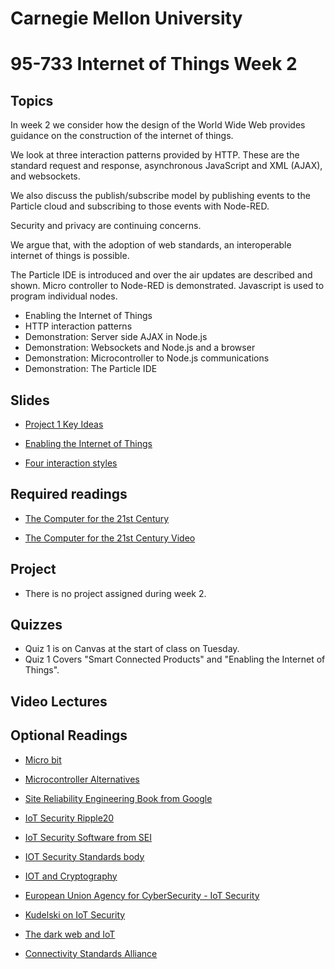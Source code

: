 # Carnegie Mellon University

# 95-733 Internet of Things Week 2

## Topics

In week 2 we consider how the design of the World Wide Web provides guidance on the construction of the internet of things.

We look at three interaction patterns provided by HTTP. These are the standard request and response, asynchronous JavaScript and XML (AJAX), and websockets.

We also discuss the publish/subscribe model by publishing events to the Particle cloud
and subscribing to those events with Node-RED.

Security and privacy are continuing concerns.

We argue that, with the adoption of web standards, an interoperable internet of things is possible.

The Particle IDE is introduced and over the air updates are described and shown. Micro controller to Node-RED is demonstrated.
Javascript is used to program individual nodes.

+ Enabling the Internet of Things
+ HTTP interaction patterns
+ Demonstration: Server side AJAX in Node.js
+ Demonstration: Websockets and Node.js and a browser
+ Demonstration: Microcontroller to Node.js communications
+ Demonstration: The Particle IDE

## Slides
+ [Project 1 Key Ideas](https://www.andrew.cmu.edu/user/mm6/95-733/PowerPoint/02_Project1_Key_Ideas.pdf)

+ [Enabling the Internet of Things](https://www.andrew.cmu.edu/user/mm6/95-733/PowerPoint/02_EnablingTheInternetOfThings.pdf)

+ [Four interaction styles](https://www.andrew.cmu.edu/user/mm6/95-733/PowerPoint/02_Four_Styles.pdf)

<!--
+ [Server side Java and server side AJAX](https://www.andrew.cmu.edu/user/mm6/95-733/PowerPoint/02_ServerSideJavaAndAJAX.pdf)
-->
## Required readings

+ [The Computer for the 21st Century](https://www.andrew.cmu.edu/user/mm6/95-733/iot/The_Computer_For_The_21st_Century.pdf)

+ [The Computer for the 21st Century Video ](https://www.youtube.com/watch?v=CkHALBOqn7s)


<!--
+ [Connect Photon to CMU Wi-Fi ](https://www.andrew.cmu.edu/user/mm6/95-733/Photon_Connect_CMU_Wi-Fi.txt)
-->

## Project

+ There is no project assigned during week 2.

## Quizzes

+ Quiz 1 is on Canvas at the start of class on Tuesday.
+ Quiz 1 Covers "Smart Connected Products" and "Enabling the Internet of Things".

## Video Lectures
<!--
+ [06_ReviewQuiz_Week2](https://heinzcollege.mediasite.com/Mediasite/MyMediasite/presentations/dddc9d7adb3e44eabb9ccb8a226e13ea1d)
+ [07_Lecture2](https://heinzcollege.mediasite.com/Mediasite/MyMediasite/presentations/e7e80e8afad44277a86f935fb37c87f81d)
+ [08_Lecture2](https://heinzcollege.mediasite.com/Mediasite/MyMediasite/presentations/a2b2886c525d453ab22a955f017986c91d)
+ [09_Lecture2](https://heinzcollege.mediasite.com/Mediasite/MyMediasite/presentations/4567e3ee057d4d2180ca1d59f0850fe71d)
-->

## Optional Readings

<!--
+ [Photons and Windows 10 Set up](https://www.andrew.cmu.edu/user/mm6/95-733/Photon/SetupParticlePhotoninWindows10.pdf)
-->
<!--
+ [Photons Used by CheerLights and ThingSpeak](https://cheerlights.com)
-->

+ [Micro bit ](http://microbit.org/)

+ [Microcontroller Alternatives ](https://thenewstack.io/10-diy-development-boards-iot-prototyping/)

+ [Site Reliability Engineering Book from Google](https://sre.google/books/)

+ [IoT Security Ripple20](https://www.zdnet.com/google-amp/article/ripple20-vulnerabilities-will-haunt-the-iot-landscape-for-years-to-come/)


+ [IoT Security Software from SEI](https://www.sei.cmu.edu/news-events/news/article.cfm?assetId=644874)

+ [IOT Security Standards body](https://www.ioxtalliance.org/)

+ [IOT and Cryptography](https://www.nist.gov/news-events/news/2025/08/nist-finalizes-lightweight-cryptography-standard-protect-small-devices)

+ [European Union Agency for CyberSecurity - IoT Security](https://www.enisa.europa.eu/publications/guidelines-for-securing-the-internet-of-things)

+ [Kudelski on IoT Security](https://www.kudelski-iot.com/)

+ [The dark web and IoT](https://www.cnbc.com/2023/01/09/the-dark-webs-criminal-minds-see-iot-as-the-next-big-hacking-prize.html)

+ [Connectivity Standards Alliance](https://csa-iot.org/)
